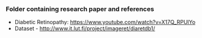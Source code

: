### Folder containing research paper and references

* Diabetic Retinopathy: https://www.youtube.com/watch?v=X17Q_RPUlYo
* Dataset - http://www.it.lut.fi/project/imageret/diaretdb1/
